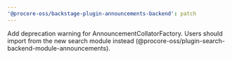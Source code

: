 ```yaml
---
'@procore-oss/backstage-plugin-announcements-backend': patch
---
```


Add deprecation warning for AnnouncementCollatorFactory. Users should import from the new search module instead (@procore-oss/plugin-search-backend-module-announcements).
